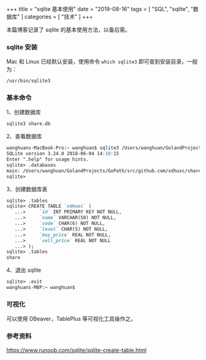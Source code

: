 +++
title = "sqlite 基本使用"
date = "2019-08-16"
tags = [
    "SQL",
    "sqlite",
    "数据库"
]
categories = [
    "技术"
]
+++

本篇博客记录了 sqlite 的基本使用方法，以备后需。

<!--more-->

### sqlite 安装
Mac 和 Linux 已经默认安装，使用命令 `which sqlite3` 即可查到安装目录，一般为：
```markdown
/usr/bin/sqlite3
```

### 基本命令
1、创建数据库
```markdown
sqlite3 share.db
```
2、查看数据库
```markdown
wanghuans-MacBook-Pro:~ wanghuan$ sqlite3 /Users/wanghuan/GolandProjects/GoPath/src/github.com/xdhuxc/share/sql/share.db # 打开数据库 share.db
SQLite version 3.24.0 2018-06-04 14:10:15
Enter ".help" for usage hints.
sqlite> .databases
main: /Users/wanghuan/GolandProjects/GoPath/src/github.com/xdhuxc/share/sql/share.db
sqlite>
```
3、创建数据库表
```markdown
sqlite> .tables
sqlite> CREATE TABLE `xdhuxc` (
   ...>     `id` INT PRIMARY KEY NOT NULL,
   ...>     `name` VARCHAR(50) NOT NULL,
   ...>     `code` CHAR(6) NOT NULL,
   ...>     `level` CHAR(5) NOT NULL,
   ...>     `buy_price` REAL NOT NULL,
   ...>     `sell_price` REAL NOT NULL
   ...> );
sqlite> .tables
share
```
4、退出 sqlite
```markdown
sqlite> .exit
wanghuans-MBP:~ wanghuan$
```

### 可视化
可以使用 DBeaver，TablePlus 等可视化工具操作之。

### 参考资料
https://www.runoob.com/sqlite/sqlite-create-table.html
